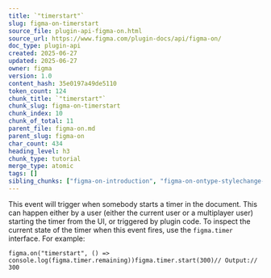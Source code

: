 ```yaml
---
title: `"timerstart"`
slug: figma-on-timerstart
source_file: plugin-api-figma-on.html
source_url: https://www.figma.com/plugin-docs/api/figma-on/
doc_type: plugin-api
created: 2025-06-27
updated: 2025-06-27
owner: figma
version: 1.0
content_hash: 35e0197a49de5110
token_count: 124
chunk_title: `"timerstart"`
chunk_slug: figma-on-timerstart
chunk_index: 10
chunk_of_total: 11
parent_file: figma-on.md
parent_slug: figma-on
char_count: 434
heading_level: h3
chunk_type: tutorial
merge_type: atomic
tags: []
sibling_chunks: ["figma-on-introduction", "figma-on-ontype-stylechange-callback-event-stylec", "figma-on-callback", "figma-on-currentpagechange-selectionchange", "figma-on-documentchange", "figma-on-textreview", "figma-on-drop", "figma-on-close", "figma-on-run", "figma-on-stylechange"]
---
```


This event will trigger when somebody starts a timer in the document. This can happen either by a user (either the current user or a multiplayer user) starting the timer from the UI, or triggered by plugin code. To inspect the current state of the timer when this event fires, use the `figma.timer` interface. For example:

```
figma.on("timerstart", () => console.log(figma.timer.remaining))figma.timer.start(300)// Output:// 300
```